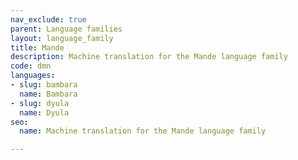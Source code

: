 ```yaml
---
nav_exclude: true
parent: Language families
layout: language_family
title: Mande
description: Machine translation for the Mande language family
code: dmn
languages:
- slug: bambara
  name: Bambara
- slug: dyula
  name: Dyula
seo:
  name: Machine translation for the Mande language family

---
```


